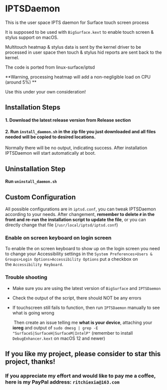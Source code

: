# IPTSDaemon

This is the user space IPTS daemon for Surface touch screen process

It is supposed to be used with `BigSurface.kext` to enable touch screen & stylus support on macOS.

Multitouch heatmap & stylus data is sent by the kernel driver to be processed in user space then touch & stylus hid reports are sent back to the kernel.

The code is ported from linux-surface/iptsd

**Warning, processing heatmap will add a non-negligible load on CPU (around 5%) **

Use this under your own consideration!

## Installation Steps
#### 1. Download the latest release version **from Release section**

#### 2. Run `install_daemon.sh` in the zip file you just downloaded and all files needed will be copied to desired locations. 

Normally there will be no output, indicating success. After installation IPTSDaemon will start automatically at boot.

## Uninstallation Step

#### Run `uninstall_daemon.sh`

## Custom Configuration

All possible configurations are in `iptsd.conf`, you can tweak IPTSDaemon according to your needs. After changement, **remember to delete `#` in the front and re-run the installation script to update the file**, or you can directly change that file (`/usr/local/iptsd/iptsd.conf`)

### Enable on screen keyboard on login screen

To enable the on screen keyboard to show up on the login screen you need to change your Accessibility settings in the `System Preferences>Users & Groups>Login Options>Accessibility Options` put a checkbox on the `Accessibility Keyboard`.

### Trouble shooting

- Make sure you are using the latest version of `BigSurface` and `IPTSDaemon`

- Check the output of the script, there should NOT be any errors

- If touchscreen still fails to function, then run `IPTSDaemon` manually to see what is going wrong

  ​	Then create an issue telling me **what is your device**, attaching your **ioreg** and output of `sudo dmesg | grep -E "SurfaceS|SurfaceH|SurfaceM|IntelP"` (remember to install `DebugEnhancer.kext` on macOS 12 and newer)
  
## If you like my project, please consider to star this project, thanks!
### If you appreciate my effort and would like to pay me a coffee, here is my PayPal address: `ritchiexia@163.com`
